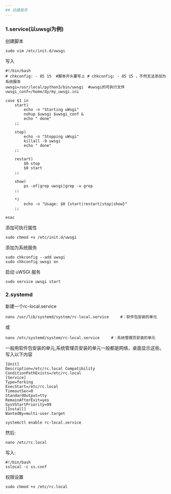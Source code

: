 ```yaml
---
## 自建服务
---
```

### 1.service(以uwsgi为例)
创建脚本
```
sudo vim /etc/init.d/uwsgi
```
写入
```
#!/bin/bash
# chkconfig: - 85 15  #脚本开头要写上 # chkconfig: - 85 15 ，不然无法添加为系统服务
uwsgi=/usr/local/python3/bin/uwsgi  #uwsgi的可执行文件
uwsgi_conf=/home/dy/my_uwsgi.ini

case $1 in
    start)
        echo -n "Starting uWsgi"
        nohup $uwsgi $uwsgi_conf &
        echo " done"
    ;;

    stop)
        echo -n "Stopping uWsgi"
        killall -9 uwsgi
        echo " done"
    ;;

    restart)
        $0 stop
        $0 start
    ;;

    show)
        ps -ef|grep uwsgi|grep -v grep
    ;;

    *)
        echo -n "Usage: $0 {start|restart|stop|show}"
    ;;

esac
```
添加可执行属性
```
sudo chmod +x /etc/init.d/uwsgi
```
添加为系统服务
```
sudo chkconfig --add uwsgi
sudo chkconfig uwsgi on
```
启动 uWSGI 服务
```
sudo service uwsgi start
```

### 2.systemd
新建一个rc-local.service
```
nano /usr/lib/systemd/system/rc-local.service     #：软件包安装的单元
```
或
```
nano /etc/systemd/system/rc-local.service     #：系统管理员安装的单元
```
一般用软件包安装的单元,系统管理员安装的单元一般都是网络，桌面显示这些。
写入以下内容
```
[Unit]
Description=/etc/rc.local Compatibility
ConditionPathExists=/etc/rc.local
[Service]
Type=forking
ExecStart=/etc/rc.local
TimeoutSec=0
StandardOutput=tty
RemainAfterExit=yes
SysVStartPriority=99
[Install]
WantedBy=multi-user.target
```
```
systemctl enable rc-local.service
```
然后:
```
nano /etc/rc.local
```
写入:
```
#!/bin/bash
sslocal -c ss.conf
```
权限设置
```
sudo chmod +x /etc/rc.local
```
